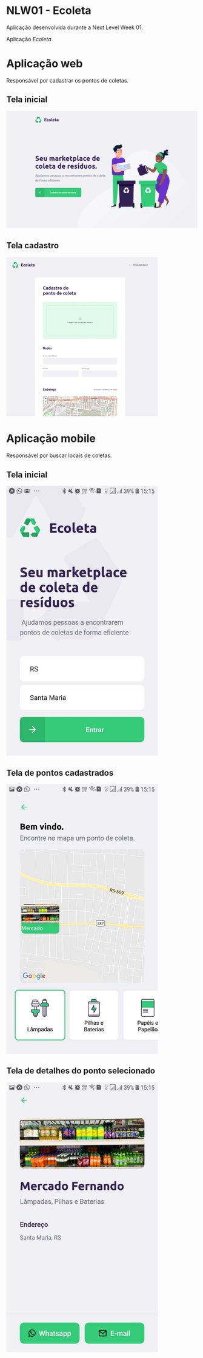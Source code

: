 # NLW01 - Ecoleta

Aplicação desenvolvida durante a Next Level Week 01.

Aplicação *Ecoleta*

# Aplicação web
Responsável por cadastrar os pontos de coletas.

## Tela inicial
<div style="text-align:center"><img src="screenshotsTelas/web.png" width="600"></div>

## Tela cadastro
<img src="screenshotsTelas/cadastro.png" width="400">

# Aplicação mobile
Responsável por buscar locais de coletas.

## Tela inicial
<img src="screenshotsTelas/teleInicial.jpeg" width="400">

## Tela de pontos cadastrados
<img src="screenshotsTelas/telaPoints.jpeg" width="400">

## Tela de detalhes do ponto selecionado
<img src="screenshotsTelas/telaDetail.jpeg" width="400">
